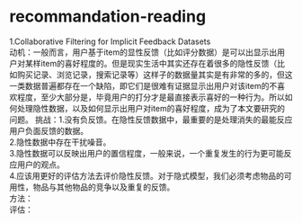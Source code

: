 # recommandation-reading
1.Collaborative Filtering for Implicit Feedback Datasets  
动机：一般而言，用户基于item的显性反馈（比如评分数据）是可以出显示出用户对某样item的喜好程度的。但是现实生活中其实还存在着很多的隐性反馈（比如购买记录、浏览记录，搜索记录等）这样子的数据量其实是有非常的多的，但这一类数据普遍都存在一个缺陷，即它们是很难有证据显示出用户对该item的不喜欢程度，至少大部分是，毕竟用户的打分才是最直接表示喜好的一种行为。所以如何处理隐性数据，以及如何显示出用户对item的喜好程度，成为了本文要研究的问题。
挑战：1.没有负反馈。在隐性反馈数据中，最重要的是处理消失的最能反应用户负面反馈的数据。  
2.隐性数据中存在干扰噪音。  
3.隐性数据可以反映出用户的置信程度，一般来说，一个重复发生的行为更可能反应用户的观点。  
4.应该用更好的评估方法去评价隐性反馈。对于隐式模型，我们必须考虑物品的可用性，物品与其他物品的竞争以及重复的反馈。  
方法：  
评估：  
